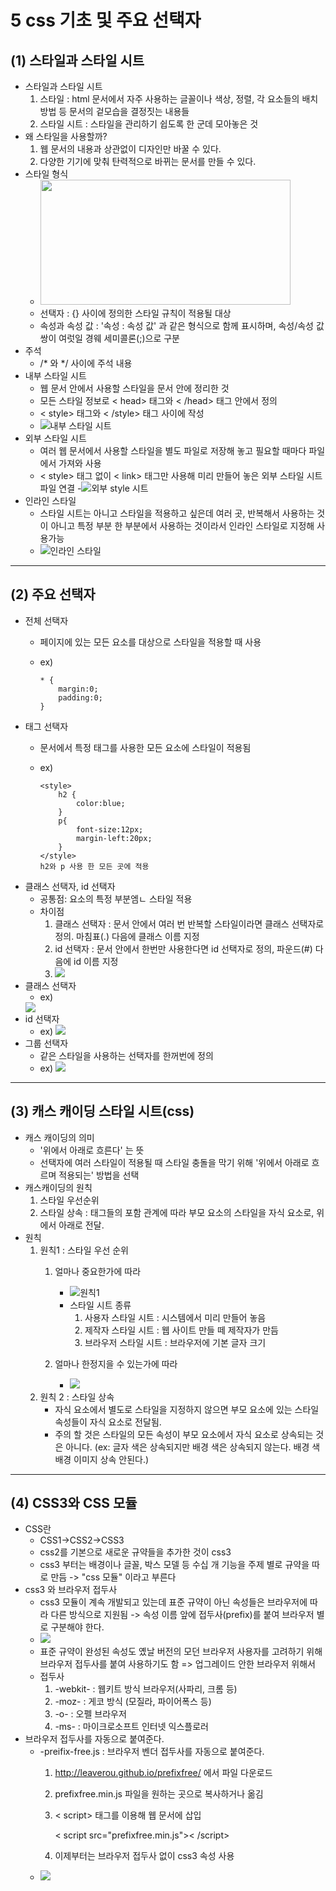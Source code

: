 5 css 기초 및 주요 선택자
==========================
(1) 스타일과 스타일 시트
------------------------
* 스타일과 스타일 시트
    1. 스타일 : html 문서에서 자주 사용하는  글꼴이나 색상, 정렬, 각 요소들의 배치 방법 등 문서의 겉모습을 결정짓는 내용들
    2. 스타일 시트 : 스타일을 관리하기 쉽도록 한 군데 모아놓은 것
* 왜 스타일을 사용할까?
    1. 웹 문서의 내용과 상관없이 디자인만 바꿀 수 있다.
    2. 다양한 기기에 맞춰 탄력적으로 바뀌는 문서를 만들 수 있다.
* 스타일 형식
    - <img src="image/css형식.png" width="400" height="200" >
    - 선택자 : {} 사이에 정의한 스타일 규칙이 적용될 대상
    - 속성과 속성 값 : '속성 : 속성 값' 과 같은 형식으로 함께 표시하며, 속성/속성 값 쌍이 여럿일 경웨 세미콜론(;)으로 구분
* 주석
    - /* 와 */ 사이에 주석 내용
* 내부 스타일 시트
    - 웹 문서 안에서 사용할 스타일을 문서  안에 정리한 것
    - 모든 스타일 정보로 < head> 태그와 < /head> 태그 안에서 정의
    - < style> 태그와 < /style> 태그 사이에 작성
    - <img src="image/내부 style시트.png" alt="내부 스타일 시트">
* 외부 스타일 시트
    - 여러 웹 문서에서 사용할 스타일을 별도 파일로 저장해 놓고 필요할 때마다 파일에서 가져와 사용
    - < style> 태그 없이 < link> 태그만 사용해 미리 만들어 놓은 외부 스타일 시트 파일 연결
    -<img src="image/외부 style시트.png" alt="외부 style 시트">
* 인라인 스타일
    - 스타일 시트는 아니고 스타일을 적용하고 싶은데 여러 곳, 반복해서 사용하는 것이 아니고 특정 부분 한 부분에서 사용하는 것이라서 인라인 스타일로 지정해 사용가능 
    - <img src="image/인라인 스타일.png" alt="인라인 스타일">
* * *
(2) 주요 선택자
----------------------------------------
* 전체 선택자
    - 페이지에 있는 모든 요소를 대상으로 스타일을 적용할 때 사용
    - ex)

          * {
              margin:0;
              padding:0;
          }
* 태그 선택자
    - 문서에서 특정 태그를 사용한 모든 요소에 스타일이 적용됨
    - ex)

          <style>
              h2 {
                  color:blue;
              }
              p{
                  font-size:12px;
                  margin-left:20px;
              }
          </style>
          h2와 p 사용 한 모든 곳에 적용
* 클래스 선택자, id 선택자
    - 공통점: 요소의 특정 부분엠ㄴ 스타일 적용
    - 차이점
        1. 클래스 선택자 : 문서 안에서 여러 번 반복할 스타일이라면 클래스 선택자로 정의. 마침표(.) 다음에 클래스 이름 지정
        2. id 선택자 : 문서 안에서 한번만 사용한다면 id 선택자로 정의, 파운드(#) 다음에 id 이름 지정
        3. <img src="image/클래스와 아이디선택자.png">
* 클래스 선택자
    - ex)
    <img src="image/class 선택자.png">
* id 선택자
    - ex) <img src="image/id 선택자.png">
* 그룹 선택자
    - 같은 스타일을 사용하는 선택자를 한꺼번에 정의
    - ex) <img src="image/그룹 선택자.png">
* * *
(3) 캐스 캐이딩 스타일 시트(css)
------------------------
* 캐스 캐이딩의 의미
    - '위에서 아래로 흐른다' 는 뜻
    - 선택자에 여러 스타일이 적용될 때 스타일 충돌을 막기 위해 '위에서 아래로 흐르며 적용되는' 방법을 선택
* 캐스캐이딩의 원칙
    1.  스타일 우선순위
    2. 스타일 상속 : 태그들의 포함 관계에 따라 부모 요소의 스타일을 자식 요소로, 위에서 아래로 전달.
* 원칙
    1. 원칙1 : 스타일 우선 순위
        1. 얼마나 중요한가에 따라
            - <img src="image/원칙 1.png" alt="원칙1">
            - 스타일 시트 종류
                1. 사용자 스타일 시트 : 시스템에서 미리 만들어 놓음
                2. 제작자 스타일 시트 : 웹 사이트 만들 떼 제작자가 만듬
                3. 브라우저 스타일 시트 : 브라우저에 기본 글자 크기
                

        2. 얼마나 한정지을 수 있는가에 따라
            - <img src="image/원칙1-2.png">
    2. 원칙 2 : 스타일 상속
        - 자식 요소에서 별도로 스타일을 지정하지 않으면 부모 요소에 있는 스타일 속성들이 자식 요소로 전달됨.
        - 주의 할 것은 스타일의 모든 속성이 부모 요소에서 자식 요소로 상속되는 것은 아니다. (ex: 글자 색은 상속되지만 배경 색은 상속되지 않는다. 배경 색 배경 이미지 상속 안된다.)
* * *
(4) CSS3와 CSS 모듈
-----------------
* CSS란 
    - CSS1->CSS2->CSS3
    - css2를 기본으로 새로운 규약들을 추가한 것이 css3
    - css3 부터는 배경이나 글꼴, 박스 모델 등 수십 개 기능을 주제 별로 규약을 따로 만듬 -> "css 모듈" 이라고 부른다
* css3 와 브라우저 접두사
    - css3 모듈이 계속 개발되고 있는데 표준 규약이 아닌 속성들은 브라우저에 따라 다른 방식으로 지원됨
    -> 속성 이름 앞에 접두사(prefix)를 붙여 브라우저 별로 구분해야 한다.
    - <img src="image/예.png">
    - 표준 규약이 완성된 속성도 옜날 버전의 모던 브라우저 사용자를 고려하기 위해 브라우저 접두사를 붙여 사용하기도 함 => 업그레이드 안한 브라우저 위해서
    - 접두사
        1. -webkit- : 웹키트 방식 브라우저(사파리, 크롬 등)
        2. -moz- : 게코 방식 (모질라, 파이어폭스 등)
        3. -o- : 오펠 브라우저
        4. -ms- : 마이크로소프트 인터넷 익스플로러
* 브라우저 접두사를 자동으로 붙여준다.
    - -preifix-free.js : 브라우저 벤더 접두사를 자동으로 붙여준다.
        1. http://leaverou.github.io/prefixfree/ 에서 파일 다운로드
        2. prefixfree.min.js 파일을 원하는 곳으로 복사하거나 옮김
        3. < script> 태그를 이용해 웹 문서에 삽입

            < script src="prefixfree.min.js">< /script>
        4. 이제부터는 브라우저 접두사 없이 css3 속성 사용
    - <img src="image/prefixfree.png">

